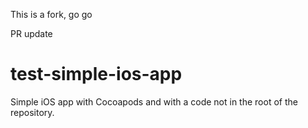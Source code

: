 This is a fork, go go

PR update

test-simple-ios-app
===================

Simple iOS app with Cocoapods and with a code not in the root of the repository.
